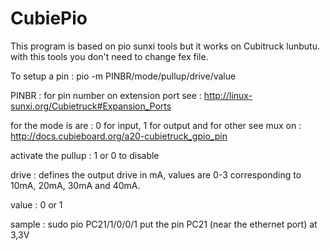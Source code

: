 CubiePio
========

This program is based on pio sunxi tools but it works on Cubitruck lunbutu.
with this tools you don't need to change fex file.

To setup a pin :
pio -m PINBR/mode/pullup/drive/value

PINBR : for pin number on extension port see : http://linux-sunxi.org/Cubietruck#Expansion_Ports

for the mode is are : 0 for input, 1 for output and for other see mux on : http://docs.cubieboard.org/a20-cubietruck_gpio_pin

activate the pullup : 1 or 0 to disable

drive : defines the output drive in mA, values are 0-3 corresponding to 10mA, 20mA, 30mA and 40mA.

value : 0 or 1

sample : sudo pio PC21/1/0/0/1 put the pin PC21 (near the ethernet port) at 3,3V
